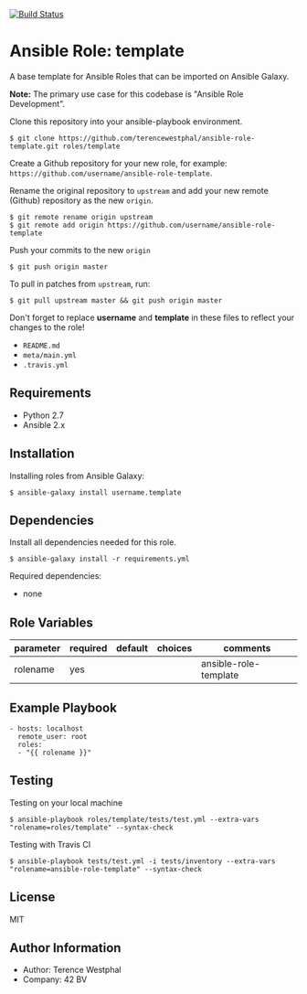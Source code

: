 [![Build Status](https://travis-ci.org/terencewestphal/ansible-role-template.svg?branch=master)](https://travis-ci.org/terencewestphal/ansible-role-template)

Ansible Role: template
======================

A base template for Ansible Roles that can be imported on Ansible Galaxy. 

**Note:** The primary use case for this codebase is "Ansible Role Development". 

Clone this repository into your ansible-playbook environment.  

    $ git clone https://github.com/terencewestphal/ansible-role-template.git roles/template

Create a Github repository for your new role, for example: `https://github.com/username/ansible-role-template`.

Rename the original repository to `upstream` and add your new remote (Github) repository as the new `origin`.

    $ git remote rename origin upstream
    $ git remote add origin https://github.com/username/ansible-role-template

Push your commits to the new `origin`

    $ git push origin master  

To pull in patches from `upstream`, run:  

    $ git pull upstream master && git push origin master

Don't forget to replace **username** and **template** in these files to reflect your changes to the role!
 - `README.md`
 - `meta/main.yml`
 - `.travis.yml`

Requirements
------------

- Python 2.7
- Ansible 2.x

Installation
------------

Installing roles from Ansible Galaxy:

    $ ansible-galaxy install username.template

Dependencies
------------

Install all dependencies needed for this role.

    $ ansible-galaxy install -r requirements.yml

Required dependencies:  
- none

Role Variables
--------------

|parameter  |required   |default    |choices    |comments               |
|---        |---	    |---	    |---	    |---                    |
|rolename   |yes        |   	    |   	    |ansible-role-template  |  

Example Playbook
----------------

    - hosts: localhost
      remote_user: root
      roles:
      - "{{ rolename }}"

Testing
-------

Testing on your local machine

    $ ansible-playbook roles/template/tests/test.yml --extra-vars "rolename=roles/template" --syntax-check
    
Testing with Travis CI

    $ ansible-playbook tests/test.yml -i tests/inventory --extra-vars "rolename=ansible-role-template" --syntax-check
 
License
-------

MIT

Author Information
------------------

- Author: Terence Westphal
- Company: 42 BV

